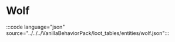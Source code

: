 # Wolf

:::code language="json" source="../../../VanillaBehaviorPack/loot_tables/entities/wolf.json":::